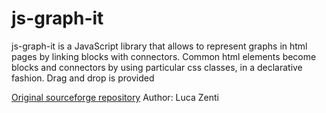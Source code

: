 js-graph-it
===========

js-graph-it is a JavaScript library that allows to represent graphs in html pages by linking blocks with connectors. Common html elements become blocks and connectors by using particular css classes, in a declarative fashion. Drag and drop is provided

[Original sourceforge repository](http://sourceforge.net/projects/js-graph-it/) 
Author: Luca Zenti
